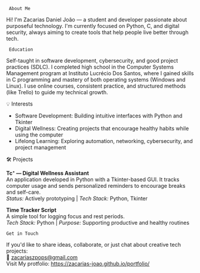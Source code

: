     About Me

Hi! I'm Zacarias Daniel João — a student and developer passionate about purposeful technology. I'm currently focused on Python, C, and digital security, always aiming to create tools that help people live better through tech.

     Education

Self-taught in software development, cybersecurity, and good project practices (SDLC). I completed high school in the Computer Systems Management program at Instituto Lucrécio Dos Santos, where I gained skills in C programming and mastery of both operating systems (Windows and Linux). I use online courses, consistent practice, and structured methods (like Trello) to guide my technical growth.

💡 Interests

- Software Development: Building intuitive interfaces with Python and Tkinter  
- Digital Wellness: Creating projects that encourage healthy habits while using the computer  
- Lifelong Learning: Exploring automation, networking, cybersecurity, and project management

🛠️ Projects

**Tc⁺ — Digital Wellness Assistant**  
An application developed in Python with a Tkinter-based GUI. It tracks computer usage and sends personalized reminders to encourage breaks and self-care.  
*Status:* Actively prototyping | *Tech Stack:* Python, Tkinter

**Time Tracker Script**  
A simple tool for logging focus and rest periods.  
*Tech Stack:* Python | *Purpose:* Supporting productive and healthy routines

    Get in Touch

If you'd like to share ideas, collaborate, or just chat about creative tech projects:  
📧 zacariaszpops@gmail.com  
Visit My protfolio: https://zacarias-joao.github.io/portfolio/
